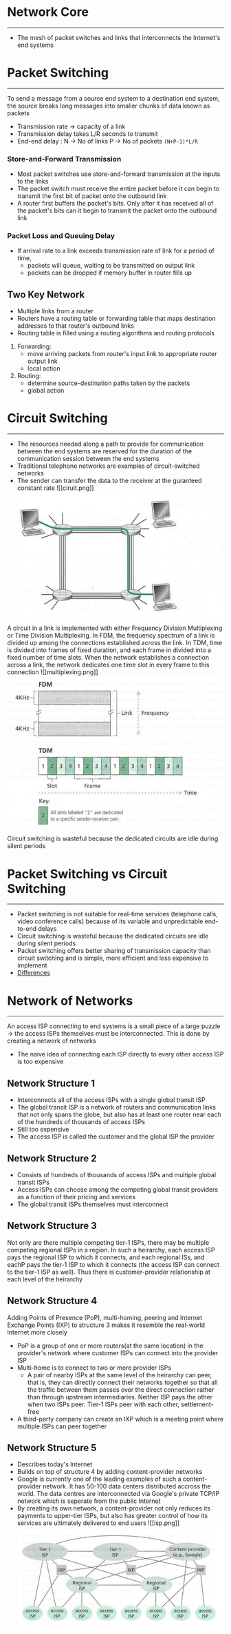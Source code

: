 # Network Core
---
- The mesh of packet switches and links that interconnects the Internet's end systems

# Packet Switching
----
To send a message from a source end system to a destination end system, the source breaks long messages into smaller chunks of data known as packets

- Transmission rate -> capacity of a link
- Transmission delay takes L/R seconds to transmit
- End-end delay : N -> No of links P -> No of packets
`(N+P-1)*L/R`

### Store-and-Forward Transmission
- Most packet switches use store-and-forward transmission at the inputs to the links
- The packet switch must receive the entire packet before it can begin to transmit the first bit of packet onto the outbound link
- A router first buffers the packet's bits. Only after it has received all of the packet's bits can it begin to transmit the packet onto the outbound link

### Packet Loss and Queuing Delay
- If arrival rate to a link exceeds transmission rate of link for a period of time, 
	- packets will queue, waiting to be transmitted on output link
	- packets can be dropped if memory buffer in router fills up

## Two Key Network
- Multiple links from a router
- Routers have a routing table or forwarding table that maps destination addresses to that router's outbound links
- Routing table is filled using a routing algorithms and routing protocols
1. Forwarding:
	- move arriving packets from router's input link to appropriate router output link
	- local action
2. Routing:
	- determine source-destination paths taken by the packets
	- global action

# Circuit Switching
---
- The resources needed along a path to provide for communication between the end systems are reserved for the duration of the communication session between the end systems
- Traditional telephone networks are examples of circuit-switched networks
- The sender can transfer the data to the receiver at the guranteed constant rate
![[ciruit.png]]
![ciruit.png](https://github.com/Shogunkayo/PES_Notes/blob/main/Computer%20Networks/Images/ciruit.png)

A circuit in a link is implemented with either Frequency Division Multiplexing or Time Division Multiplexing. In FDM, the frequency spectrum of a link is divided up among the connections established across the link. 
In TDM, time is divided into frames of fixed duration, and each frame in divided into a fixed number of time slots. When the network establishes a connection across a link, the network dedicates one time slot in every frame to this connection 
![[multiplexing.png]]
![multiplexing.png](https://github.com/Shogunkayo/PES_Notes/blob/main/Computer%20Networks/Images/multiplexing.png)

Circuit switching is wasteful because the dedicated circuits are idle during silent periods

# Packet Switching vs Circuit Switching
----
- Packet switching is not suitable for real-time services (telephone calls, video conference calls) because of its variable and unpredictable end-to-end delays
- Circuit switching is wasteful because the dedicated circuits are idle during silent periods
- Packet switching offers better sharing of transmission capacity than circuit switching and is simple, more efficient and less expensive to implement
- [Differences](https://www.geeksforgeeks.org/difference-between-circuit-switching-and-packet-switching/)

# Network of Networks
---
An access ISP connecting to end systems is a small piece of a large puzzle -> the access ISPs themselves must be interconnected. This is done by creating a network of networks

- The naive idea of connecting each ISP directly to every other access ISP is too expensive

## Network Structure 1
- Interconnects all of the access ISPs with a single global transit ISP
- The global transit ISP is a network of routers and communication links that not only spans the globe, but also has at least one router near each of the hundreds of thousands of access ISPs
- Still too expensive
- The access ISP is called the customer and the global ISP the provider

## Network Structure 2
- Consists of hundreds of thousands of access ISPs and multiple global transit ISPs
- Access ISPs can choose among the competing global transit providers as a function of their pricing and services
- The global transit ISPs themselves must interconnect

## Network Structure 3
Not only are there multiple competing tier-1 ISPs, there may be multiple competing regional ISPs in a region. In such a heirarchy, each access ISP pays the regional ISP to which it connects, and each regional ISs, and eachP pays the tier-1 ISP to which it connects (the access ISP can connect to the tier-1 ISP as well). Thus there is customer-provider relationship at each level of the heirarchy

## Network Structure 4
Adding Points of Presence (PoP), multi-homing, peering and Internet Exchange Points (IXP) to structure 3 makes it resemble the real-world Internet more closely
- PoP is a group of one or more routers(at the same location) in the provider's network where customer ISPs can connect into the provider ISP
- Multi-home is to connect to two or more provider ISPs
  - A pair of nearby ISPs at the same level of the heirarchy can peer, that is, they can directly connect their networks together so that all the traffic between them passes over the direct connection rather than through upstream intermediaries. Neither ISP pays the other when two ISPs peer. Tier-1 ISPs peer with each other, settlement-free
- A third-party company can create an IXP which is a meeting point where multiple ISPs can peer together

## Network Structure 5
- Describes today's Internet
- Builds on top of structure 4 by adding content-provider networks
- Google is currently one of the leading examples of such a content-provider network. It has 50-100 data centers distributed accross the world. The data centres are interconnected via Google's private TCP/IP network which is seperate from the public Internet
- By creating its own network, a content-provider not only reduces its payments to upper-tier ISPs, but also has greater control of how its services are ultimately delivered to end users
![[isp.png]]
![isp.png](https://github.com/Shogunkayo/PES_Notes/blob/main/Computer%20Networks/Images/isp.png)

